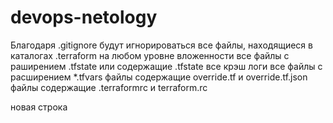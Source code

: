 
# devops-netology
Благодаря .gitignore будут игнорироваться 
все файлы, находящиеся в каталогах .terraform на любом уровне вложенности
все файлы с раширением .tfstate или содержащие .tfstate
все крэш логи
все файлы с расширением *.tfvars
файлы содержащие override.tf и override.tf.json
файлы содержащие .terraformrc и terraform.rc

новая строка 
